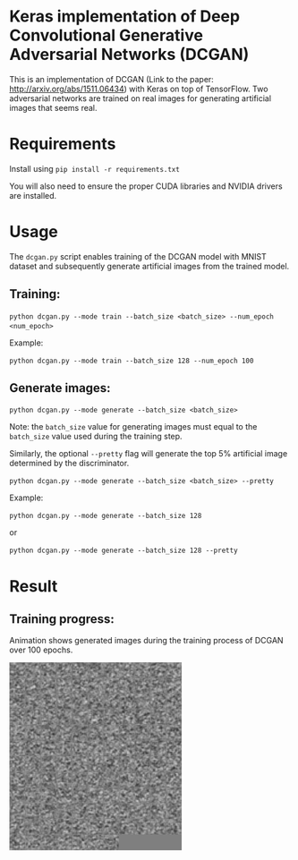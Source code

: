 # Keras implementation of Deep Convolutional Generative Adversarial Networks (DCGAN)

This is an implementation of DCGAN (Link to the paper: http://arxiv.org/abs/1511.06434) with Keras on top of TensorFlow. Two adversarial networks are trained on real images for generating artificial images that seems real.

# Requirements

Install using `pip install -r requirements.txt`

You will also need to ensure the proper CUDA libraries and NVIDIA drivers are installed.

# Usage

The `dcgan.py` script enables training of the DCGAN model with MNIST dataset and subsequently generate artificial images from the trained model.

## Training:
`python dcgan.py --mode train --batch_size <batch_size> --num_epoch <num_epoch>`

Example:

`python dcgan.py --mode train --batch_size 128 --num_epoch 100`

## Generate images:
`python dcgan.py --mode generate --batch_size <batch_size>`

Note: the `batch_size` value for generating images must equal to the `batch_size` value used during the training step.

Similarly, the optional `--pretty` flag will generate the top 5% artificial image determined by the discriminator.

`python dcgan.py --mode generate --batch_size <batch_size> --pretty`

Example:

`python dcgan.py --mode generate --batch_size 128`

or

`python dcgan.py --mode generate --batch_size 128 --pretty`

# Result

## Training progress:

Animation shows generated images during the training process of DCGAN over 100 epochs.

<img src="images/dcgan-training.gif" />
